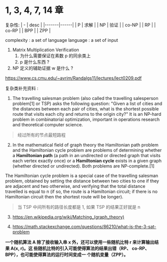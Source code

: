 # 1, 3, 4, 7, 14 章

复杂性:
| -     | desc |
|-------|------|
| P     | 求解 |
| NP    | 验证 |
| co-NP |
| RP    |
| co-RP |
| BPP   |
| ZPP   |


complexity : a set of language
language : a set of input 


1. Matrix Multiplication Verification
    1. 为什么需要保证在素数 p 的同余类上
    2. p 是什么东西 ?
2. NP 定义的辅助证据 w 是什么 ?


https://www.cs.cmu.edu/~avrim/Randalgs11/lectures/lect0209.pdf


复杂类补充资料 :
1. The travelling salesman problem (also called the travelling salesperson problem[1] or TSP) asks the following question: 
"Given a list of cities and the distances between each pair of cities, what is the shortest possible route that visits each city and returns to the origin city?"
It is an NP-hard problem in combinatorial optimization, important in operations research and theoretical computer science.
> 经过所有的节点最短路程

2. In the mathematical field of graph theory the Hamiltonian path problem and the Hamiltonian cycle problem are problems of determining whether a **Hamiltonian path** (a path in an undirected or directed graph that visits each vertex exactly once) or a **Hamiltonian cycle** exists in a given graph (whether directed or undirected). Both problems are NP-complete.[1]

The Hamiltonian cycle problem is a special case of the travelling salesman problem, obtained by setting the distance between two cities to one if they are adjacent and two otherwise, and verifying that the total distance travelled is equal to n (if so, the route is a Hamiltonian circuit; if there is no Hamiltonian circuit then the shortest route will be longer).
> 当 TSP 中间所有的路径长度都是 1, 如果 TSP 的结果正好就是 n

3. https://en.wikipedia.org/wiki/Matching_(graph_theory)

4. https://math.stackexchange.com/questions/86210/what-is-the-3-sat-problem


**一个随机算法 A 除了接收输入串 x 外，还可以使用一些随机比特 r 来计算输出结果 A(x, r)。这
些随机比特的引入可能使得算法的结果出错（RP、 co-RP、 BPP），也可能使得算法的运行时间变成一
个随机变量（ZPP）。**
